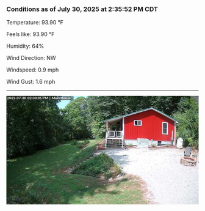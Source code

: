 ### Conditions as of July 30, 2025 at 2:35:52 PM CDT 

Temperature: 93.90 &deg;F

Feels like: 93.90 &deg;F

Humidity: 64%

Wind Direction: NW

Windspeed: 0.9 mph

Wind Gust: 1.6 mph

---

<img src="./images/latest.jpeg"/>


